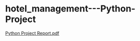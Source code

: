 # hotel_management---Python-Project
[Python Project Report.pdf](https://github.com/HarshKasliwal/hotel_management---Python-Project/files/10466885/Python.Project.Report.pdf)
